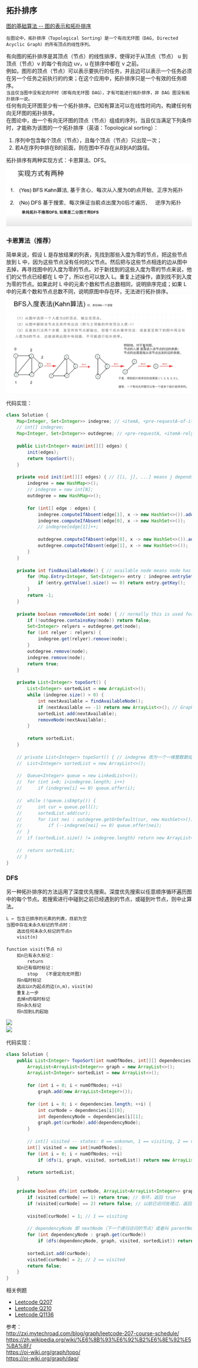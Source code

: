 ## 拓扑排序
  
[图的基础算法 -- 图的表示和拓扑排序](https://www.youtube.com/watch?v=B5hxqxBL2d)  
  
`在图论中，拓扑排序（Topological Sorting）是一个有向无环图（DAG, Directed Acyclic Graph）的所有顶点的线性序列。`  
  
有向图的拓扑排序是其顶点（节点）的线性排序，使得对于从顶点（节点） u 到顶点（节点）v 的每个有向边 uv，u 在排序中都在 v 之前。  
例如，图形的顶点（节点）可以表示要执行的任务，并且边可以表示一个任务必须在另一个任务之前执行的约束；在这个应用中，拓扑排序只是一个有效的任务顺序。  
`当且仅当图中没有定向环时（即有向无环图 DAG），才有可能进行拓扑排序，非 DAG 图没有拓扑排序一说。`  
任何有向无环图至少有一个拓扑排序。已知有算法可以在线性时间内，构建任何有向无环图的拓扑排序。  
在图论中，由一个有向无环图的顶点（节点）组成的序列，当且仅当满足下列条件时，才能称为该图的一个拓扑排序（英语：Topological sorting）：  
1. 序列中包含每个顶点（节点），且每个顶点（节点）只出现一次；
2. 若A在序列中排在B的前面，则在图中不存在从B到A的路径。  
  
拓扑排序有两种实现方式：卡恩算法、DFS。  
![](./拓扑排序实现方案.png)  
  
### 卡恩算法（推荐）
简单来说，假设 L 是存放结果的列表，先找到那些入度为零的节点，把这些节点放到 L 中，因为这些节点没有任何的父节点。然后把与这些节点相连的边从图中去掉，再寻找图中的入度为零的节点。对于新找到的这些入度为零的节点来说，他们的父节点已经都在 L 中了，所以也可以放入 L。重复上述操作，直到找不到入度为零的节点。如果此时 L 中的元素个数和节点总数相同，说明排序完成；如果 L 中的元素个数和节点总数不同，说明原图中存在环，无法进行拓扑排序。  
![](./拓扑排序%20卡恩算法.png)  
  
代码实现：
```java
class Solution {
	Map<Integer, Set<Integer>> indegree; // <itemA, <pre-requestA-of-itemA, pre-requestB-of-itemA, ...>>，这里 indegree 可以改为一个一维整数数组，元素里记录的是 itemA 的 pre-request 个数，然后在 topoSort 里通过 BFS 对元素--，若减至 0 就可以放入 BFS 队列中，如此性能会更好一点且逻辑更简易（但是 indegree 没有记录依赖项具体是哪些，这在有些时候是需要的，比如经典题 LC Q269），具体实现也可参考本代码示例被注释的逻辑或 LC Q210 My Solution 3
	// int[] indegree;
	Map<Integer, Set<Integer>> outdegree; // <pre-requestA, <itemA-relys-pre-requestA, itemB-relys-pre-requestA, ...>>

	public List<Integer> main(int[][] edges) {
		init(edges);
		return topoSort();
	}

	private void init(int[][] edges) { // [[i, j], ...] means j depends on i -> i is pre-request of j, 且假设不同的 item/node 数字不重复且 >= 0（后面在找不到无依赖项的 item 时会返回 -1）
		indegree = new HashMap<>();
		// indegree = new int[N];
		outdegree = new HashMap<>();

		for (int[] edge : edges) {
			indegree.computeIfAbsent(edge[1], x -> new HashSet<>()).add(edge[0]);
			indegree.computeIfAbsent(edge[0], x -> new HashSet<>());
			// indegree[edge[1]]++;

			outdegree.computeIfAbsent(edge[0], x -> new HashSet<>()).add(edge[1]);
			outdegree.computeIfAbsent(edge[1], x -> new HashSet<>());
		}
	}

	private int findAvailableNode() { // available node means node has no pre-request
		for (Map.Entry<Integer, Set<Integer>> entry : indegree.entrySet()) {
			if (entry.getValue().size() == 0) return entry.getKey();
		}
		return -1;
	}

	private boolean removeNode(int node) { // normally this is used for remove pre-request
		if (!outdegree.containsKey(node)) return false;
		Set<Integer> relyers = outdegree.get(node);
		for (int relyer : relyers) {
			indegree.get(relyer).remove(node);
		}
		outdegree.remove(node);
		indegree.remove(node);
		return true;
	}

	private List<Integer> topoSort() {
		List<Integer> sortedList = new ArrayList<>();
		while (indegree.size() > 0) {
			int nextAvailable = findAvailableNode();
			if (nextAvailable == -1) return new ArrayList<>(); // Graph has at least one cycle. Topological sorting is not possible
			sortedList.add(nextAvailable);
			removeNode(nextAvailable);
		}

		return sortedList;
	}

	// private List<Integer> topoSort() { // indegree 改为一个一维整数数组，元素里记录的是 itemA 的 pre-request 个数
	// 	List<Integer> sortedList = new ArrayList<>();

	// 	Queue<Integer> queue = new LinkedList<>();
	// 	for (int i=0; i<indegree.length; i++)
	// 		if (indegree[i] == 0) queue.offer(i);

	// 	while (!queue.isEmpty()) {
	// 		int cur = queue.poll();
	// 		sortedList.add(cur);
	// 		for (int nei : outdegree.getOrDefault(cur, new HashSet<>()))
	// 			if (--indegree[nei] == 0) queue.offer(nei);
	// 	}
	// 	if (sortedList.size() != indegree.length) return new ArrayList<>();

	// 	return sortedList;
	// }
}
```
  
### DFS
另一种拓扑排序的方法运用了深度优先搜索。深度优先搜索以任意顺序循环遍历图中的每个节点。若搜索进行中碰到之前已经遇到的节点，或碰到叶节点，则中止算法。  
```
L ← 包含已排序的元素的列表，目前为空
当图中存在未永久标记的节点时：
    选出任何未永久标记的节点n
    visit(n)

function visit(节点 n)
    如n已有永久标记：
        return
    如n已有临时标记：
        stop   (不是定向无环图)
    将n临时标记
    选出以n为起点的边(n,m)，visit(m)
    重复上一步
    去掉n的临时标记
    将n永久标记
    将n加到L的起始
```
  
![](./拓扑排序.png)  
![](./拓扑排序过程模拟.png)  
  
代码实现：  
```java
class Solution {    
    public List<Integer> TopoSort(int numOfNodes, int[][] dependencies) {        
        ArrayList<ArrayList<Integer>> graph = new ArrayList<>();
        ArrayList<Integer> sortedList = new ArrayList<>();

        for (int i = 0; i < numOfNodes; ++i)
            graph.add(new ArrayList<Integer>());

        for (int i = 0; i < dependencies.length; ++i) {
            int curNode = dependencies[i][0];
            int dependencyNode = dependencies[i][1];            
            graph.get(curNode).add(dependencyNode);
        }

        // int[] visited -- states: 0 == unkonwn, 1 == visiting, 2 == visited
        int[] visited = new int[numOfNodes];
        for (int i = 0; i < numOfNodes; ++i)
            if (dfs(i, graph, visited, sortedList)) return new ArrayList<>(); // empty list means fail with circle

        return sortedList;
    }
    
    private boolean dfs(int curNode, ArrayList<ArrayList<Integer>> graph, int[] visited, ArrayList<Integer> sortedList) {
        if (visited[curNode] == 1) return true; // 有环，返回 true
        if (visited[curNode] == 2) return false; // 以前已访问处理过，返回 false 剪枝

        visited[curNode] = 1; // 1 == visiting

		// dependencyNode 即 nextNode（下一个递归访问的节点）或者叫 parentNode, dfs 在第一次递归中会一直溯源到 rootNode（所有节点的最顶的同一个的根节点，该节点再无父节点）为止
        for (int dependencyNode : graph.get(curNode))
            if (dfs(dependencyNode, graph, visited, sortedList)) return true;

        sortedList.add(curNode);
        visited[curNode] = 2; // 2 == visited
        return false;
    }
}
```
  
相关例题  
* [Leetcode Q207](./../Leetcode%20Practices/algorithms/medium/207%20Course%20Schedule.java)
* [Leetcode Q210](./../Leetcode%20Practices/algorithms/medium/210%20Course%20Schedule%20II.java)
* [Leetcode Q1136](./../Leetcode%20Practices/algorithms/medium/1136%20Parallel%20Courses.java)  
  
参考：  
http://zxi.mytechroad.com/blog/graph/leetcode-207-course-schedule/  
https://zh.wikipedia.org/wiki/%E6%8B%93%E6%92%B2%E6%8E%92%E5%BA%8F/  
https://oi-wiki.org/graph/topo/  
https://oi-wiki.org/graph/dag/  
